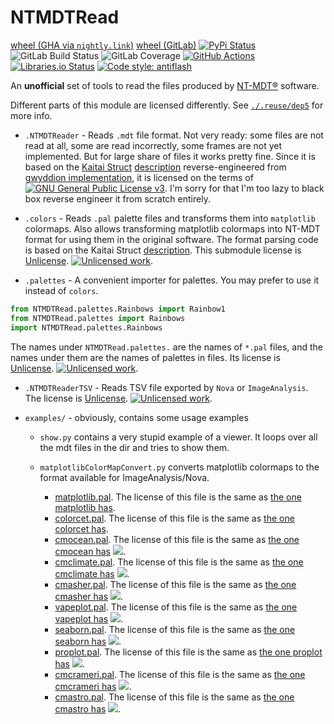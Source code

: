 NTMDTRead
==========
[wheel (GHA via `nightly.link`)](https://nightly.link/KOLANICH-physics/NTMDTRead/workflows/CI/master/urm-0.CI-py3-none-any.whl)
[wheel (GitLab)](https://gitlab.com/KOLANICH/NTMDTRead/-/jobs/artifacts/master/raw/wheels/NTMDTRead-0.CI-py3-none-any.whl?job=build)
[![PyPi Status](https://img.shields.io/pypi/v/NTMDTRead.svg)](https://pypi.org/pypi/NTMDTRead)
![GitLab Build Status](https://gitlab.com/KOLANICH/NTMDTRead/badges/master/pipeline.svg)
![GitLab Coverage](https://gitlab.com/KOLANICH/NTMDTRead/badges/master/coverage.svg)
[![GitHub Actions](https://github.com/KOLANICH-physics/NTMDTRead/workflows/CI/badge.svg)](https://github.com/KOLANICH-physics/NTMDTRead/actions/)
[![Libraries.io Status](https://img.shields.io/librariesio/github/KOLANICH-physics/NTMDTRead.svg)](https://libraries.io/github/KOLANICH-physics/NTMDTRead)
[![Code style: antiflash](https://img.shields.io/badge/code%20style-antiflash-FFF.svg)](https://github.com/KOLANICH-tools/antiflash.py)

An **unofficial** set of tools to read the files produced by [NT-MDT®](https://www.ntmdt-si.ru/) software.

Different parts of this module are licensed differently. See [`./.reuse/dep5`](./.reuse/dep5) for more info.

* `.NTMDTReader` - Reads `.mdt` file format. Not very ready: some files are not read at all, some are read incorrectly, some frames are not yet implemented. But for large share of files it works pretty fine. Since it is based on the [Kaitai Struct](https://github.com/kaitai-io/kaitai_struct) [description](https://github.com/kaitai-io/kaitai_struct_formats/blob/master/scientific/nt_mdt/nt_mdt.ksy) reverse-engineered from [gwyddion implementation](https://svn.code.sf.net/p/gwyddion/code/trunk/gwyddion/modules/file/nt-mdt.c), it is licensed on the terms of [![GNU General Public License v3](https://www.gnu.org/graphics/gplv3-88x31.png)](./gpl-3.0.md). I'm sorry for that I'm too lazy to black box reverse engineer it from scratch entirely.

* `.colors` - Reads `.pal` palette files and transforms them into `matplotlib` colormaps. Also allows transforming matplotlib colormaps into NT-MDT format for using them in the original software. The format parsing code is based on the Kaitai Struct [description](https://github.com/kaitai-io/kaitai_struct_formats/blob/master/scientific/nt_mdt/nt_mdt_pal.ksy). This submodule license is [Unlicense](https://unlicense.org/). [![Unlicensed work](https://raw.githubusercontent.com/unlicense/unlicense.org/master/static/favicon.png)](https://unlicense.org/).

* `.palettes` - A convenient importer for palettes. You may prefer to use it instead of `colors`.
```python
from NTMDTRead.palettes.Rainbows import Rainbow1
from NTMDTRead.palettes import Rainbows
import NTMDTRead.palettes.Rainbows
```
The names under `NTMDTRead.palettes.` are the names of `*.pal` files, and the names under them are the names of palettes in files.
Its license is [Unlicense](https://unlicense.org/). [![Unlicensed work](https://raw.githubusercontent.com/unlicense/unlicense.org/master/static/favicon.png)](https://unlicense.org/).

* `.NTMDTReaderTSV` - Reads TSV file exported by `Nova` or `ImageAnalysis`. The license is [Unlicense](https://unlicense.org/). [![Unlicensed work](https://raw.githubusercontent.com/unlicense/unlicense.org/master/static/favicon.png)](https://unlicense.org/).

* `examples/` - obviously, contains some usage examples
  * `show.py` contains a very stupid example of a viewer. It loops over all the mdt files in the dir and tries to show them.

  * `matplotlibColorMapConvert.py` converts matplotlib colormaps to the format available for ImageAnalysis/Nova.
    * [matplotlib.pal](https://gitlab.com/KOLANICH/NTMDTRead/-/jobs/artifacts/master/raw/palletes/matplotlib.pal?job=build). The license of this file is the same as [the one matplotlib has](https://matplotlib.org/users/license.html).
    * [colorcet.pal](https://gitlab.com/KOLANICH/NTMDTRead/-/jobs/artifacts/master/raw/palletes/colorcet.pal?job=build). The license of this file is the same as [the one colorcet has](https://github.com/bokeh/colorcet/blob/master/LICENSE.txt).
    * [cmocean.pal](https://gitlab.com/KOLANICH/NTMDTRead/-/jobs/artifacts/master/raw/palletes/cmocean.pal?job=build). The license of this file is the same as [the one cmocean has](https://github.com/matplotlib/cmocean/blob/master/LICENSE.txt) ![](https://img.shields.io/github/license/matplotlib/cmocean.svg).
    * [cmclimate.pal](https://gitlab.com/KOLANICH/NTMDTRead/-/jobs/artifacts/master/raw/palletes/cmclimate.pal?job=build). The license of this file is the same as [the one cmclimate has](https://github.com/serazing/cmclimate/blob/master/LICENSE.txt) ![](https://img.shields.io/github/license/serazing/cmclimate.svg).
    * [cmasher.pal](https://gitlab.com/KOLANICH/NTMDTRead/-/jobs/artifacts/master/raw/palletes/cmasher.pal?job=build). The license of this file is the same as [the one cmasher has](https://github.com/1313e/CMasher/blob/master/LICENSE) ![](https://img.shields.io/github/license/1313e/CMasher.svg).
    * [vapeplot.pal](https://gitlab.com/KOLANICH/NTMDTRead/-/jobs/artifacts/master/raw/palletes/vapeplot.pal?job=build). The license of this file is the same as [the one vapeplot has](https://github.com/dantaki/vapeplot/blob/master/LICENSE) ![](https://img.shields.io/github/license/dantaki/vapeplot.svg).
    * [seaborn.pal](https://gitlab.com/KOLANICH/NTMDTRead/-/jobs/artifacts/master/raw/palletes/seaborn.pal?job=build). The license of this file is the same as [the one seaborn has](https://github.com/mwaskom/seaborn/blob/master/LICENSE) ![](https://img.shields.io/github/license/mwaskom/seaborn.svg).
    * [proplot.pal](https://gitlab.com/KOLANICH/NTMDTRead/-/jobs/artifacts/master/raw/palletes/proplot.pal?job=build). The license of this file is the same as [the one proplot has](https://github.com/lukelbd/proplot/blob/master/LICENSE.txt) ![](https://img.shields.io/github/license/lukelbd/proplot.svg).
    * [cmcrameri.pal](https://gitlab.com/KOLANICH/NTMDTRead/-/jobs/artifacts/master/raw/palletes/cmcrameri.pal?job=build). The license of this file is the same as [the one cmcrameri has](https://github.com/callumrollo/cmcrameri/blob/main/LICENSE) ![](https://img.shields.io/github/license/callumrollo/cmcrameri.svg).
    * [cmastro.pal](https://gitlab.com/KOLANICH/NTMDTRead/-/jobs/artifacts/master/raw/palletes/cmastro.pal?job=build). The license of this file is the same as [the one cmastro has](https://github.com/adrn/cmastro/blob/main/LICENSE) ![](https://img.shields.io/github/license/adrn/cmastro.svg).
